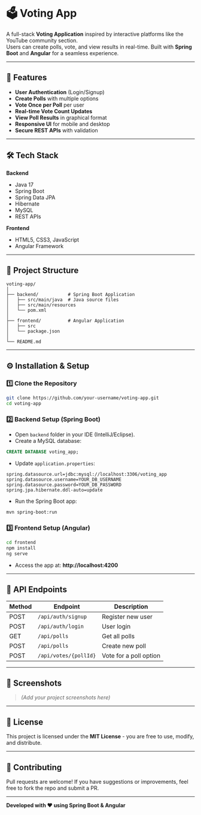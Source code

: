 # 🗳️ Voting App

A full-stack **Voting Application** inspired by interactive platforms like the YouTube community section.  
Users can create polls, vote, and view results in real-time. Built with **Spring Boot** and **Angular** for a seamless experience.

---

## 📌 Features
- **User Authentication** (Login/Signup)
- **Create Polls** with multiple options
- **Vote Once per Poll** per user
- **Real-time Vote Count Updates**
- **View Poll Results** in graphical format
- **Responsive UI** for mobile and desktop
- **Secure REST APIs** with validation

---

## 🛠 Tech Stack
**Backend**
- Java 17
- Spring Boot
- Spring Data JPA
- Hibernate
- MySQL
- REST APIs

**Frontend**
- HTML5, CSS3, JavaScript
- Angular Framework

---

## 📂 Project Structure
```
voting-app/
│
├── backend/           # Spring Boot Application
│   ├── src/main/java  # Java source files
│   ├── src/main/resources
│   └── pom.xml
│
├── frontend/          # Angular Application
│   ├── src
│   └── package.json
│
└── README.md
```

---

## ⚙️ Installation & Setup

### 1️⃣ Clone the Repository
```bash
git clone https://github.com/your-username/voting-app.git
cd voting-app
```

### 2️⃣ Backend Setup (Spring Boot)
- Open `backend` folder in your IDE (IntelliJ/Eclipse).
- Create a MySQL database:
```sql
CREATE DATABASE voting_app;
```
- Update `application.properties`:
```properties
spring.datasource.url=jdbc:mysql://localhost:3306/voting_app
spring.datasource.username=YOUR_DB_USERNAME
spring.datasource.password=YOUR_DB_PASSWORD
spring.jpa.hibernate.ddl-auto=update
```
- Run the Spring Boot app:
```bash
mvn spring-boot:run
```

### 3️⃣ Frontend Setup (Angular)
```bash
cd frontend
npm install
ng serve
```
- Access the app at: **http://localhost:4200**

---

## 📡 API Endpoints
| Method | Endpoint             | Description            |
|--------|----------------------|------------------------|
| POST   | `/api/auth/signup`   | Register new user      |
| POST   | `/api/auth/login`    | User login             |
| GET    | `/api/polls`         | Get all polls          |
| POST   | `/api/polls`         | Create new poll        |
| POST   | `/api/votes/{pollId}`| Vote for a poll option |

---

## 📸 Screenshots
> *(Add your project screenshots here)*

---

## 📜 License
This project is licensed under the **MIT License** - you are free to use, modify, and distribute.

---

## 🤝 Contributing
Pull requests are welcome! If you have suggestions or improvements, feel free to fork the repo and submit a PR.

---

**Developed with ❤️ using Spring Boot & Angular**
